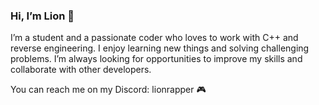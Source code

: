 ### Hi, I’m Lion 👋

I’m a student and a passionate coder who loves to work with
C++ and reverse engineering. I enjoy learning new things
and solving challenging problems. I’m always looking for 
opportunities to improve my skills and collaborate with other developers.

You can reach me on my Discord: lionrapper 🎮
